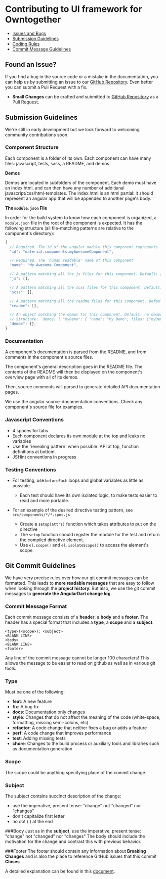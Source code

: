 # Contributing to UI framework for Owntogether

 - [Issues and Bugs](#issue)
 - [Submission Guidelines](#submit)
 - [Coding Rules](#rules)
 - [Commit Message Guidelines](#commit)

## <a name="issue"></a> Found an Issue?
If you find a bug in the source code or a mistake in the documentation, you can help us by
submitting an issue to our [GitHub Repository][github]. Even better you can submit a Pull Request
with a fix.

* **Small Changes** can be crafted and submitted to [GitHub Repository][github] as a Pull Request.

## <a name="submit"></a>Submission Guidelines

We're still in early development but we look forward to welcoming community contributions soon. 

### Component Structure

Each component is a folder of its own. Each component can have many files: javascript, tests, sass, 
a README, and demos.  

**Demos**

Demos are located in subfolders of the component. Each demo must have an index.html, and can then have
any number of additianal javascript/css/html-templates.  The index.html is an html partial:
it should represent an angular app that will be appended to another page's body.

**The `module.json` File**

In order for the build system to know how each component is organized, a `module.json` file in the 
root of the component is expected.  It has the following structure (all file-matching patterns are
relative to the component's directory):

```js
{
  // Required. The id of the angular module this component represents.
  "id": "material.components.myAwesomeComponent",

  // Required. The 'human readable' name of this component
  "name": "My Awesome Component",

  // A pattern matching all the js files for this component. Default: ["*.js", "!*.spec.js`]
  "js": [], 

  // A pattern matching all the scss files for this component. Default: ["*.scss"]
  "scss": [], 

  // A pattern matching all the readme files for this component. Default: ["README.md"]
  "readme": [], 

  // An object matching the demos for this component. Default: no demos.
  // Structure: `demos: { "myDemo": { "name": "My Demo", files: ["myDemoFolder/*"] }
  "demos": {},
}
```

### Documentation

A component's documentation is parsed from the README, and from comments in the component's source files.

The component's general description goes in the README file. The contents of the README will then 
be displayed on the component's overview page with all of its demos.

Then, source comments will parsed to generate detailed API documentation pages.

We use the angular source-documentation conventions. Check any component's source file for examples.

### Javascript Conventions

- 4 spaces for tabs
- Each component declares its own module at the top and leaks no variables
- Use the 'revealing pattern' when possible. API at top, function definitions at bottom.
- JSHint conventions in progress

### Testing Conventions

- For testing, use `beforeEach` loops and global variables as little as possible.
  * Each test should have its own isolated logic, to make tests easier to read and more portable.

- For an example of the desired directive testing pattern, see `src/components/*/*.spec.js`
  * Create a `setup(attrs)` function which takes attributes to put on the directive
  * The `setup` function should register the module for the test and return the compiled directive element.
  * Use `el.scope()` and `el.isolateScope()` to access the element's scope.


## <a name="commit"></a> Git Commit Guidelines

We have very precise rules over how our git commit messages can be formatted.  This leads to **more
readable messages** that are easy to follow when looking through the **project history**.  But also,
we use the git commit messages to **generate the AngularDart change log**.

### Commit Message Format
Each commit message consists of a **header**, a **body** and a **footer**.  The header has a special
format that includes a **type**, a **scope** and a **subject**:

```
<type>(<scope>): <subject>
<BLANK LINE>
<body>
<BLANK LINE>
<footer>
```

Any line of the commit message cannot be longer 100 characters! This allows the message to be easier
to read on github as well as in various git tools.

### Type
Must be one of the following:

* **feat**: A new feature
* **fix**: A bug fix
* **docs**: Documentation only changes
* **style**: Changes that do not affect the meaning of the code (white-space, formatting, missing
  semi-colons, etc)
* **refactor**: A code change that neither fixes a bug or adds a feature
* **perf**: A code change that improves performance
* **test**: Adding missing tests
* **chore**: Changes to the build process or auxiliary tools and libraries such as documentation
  generation

### Scope
The scope could be anything specifying place of the commit change. 

### Subject
The subject contains succinct description of the change:

* use the imperative, present tense: "change" not "changed" nor "changes"
* don't capitalize first letter
* no dot (.) at the end

###Body
Just as in the **subject**, use the imperative, present tense: "change" not "changed" nor "changes"
The body should include the motivation for the change and contrast this with previous behavior.

###Footer
The footer should contain any information about **Breaking Changes** and is also the place to
reference GitHub issues that this commit **Closes**.


A detailed explanation can be found in this [document][commit-message-format].

[commit-message-format]: https://docs.google.com/document/d/1QrDFcIiPjSLDn3EL15IJygNPiHORgU1_OOAqWjiDU5Y/edit#
[communityMilestone]: https://github.com/angular/angular.dart/issues?milestone=13&state=open
[corporate-cla]: http://code.google.com/legal/corporate-cla-v1.0.html
[dart-style-guide]: https://www.dartlang.org/articles/idiomatic-dart/
[github]: https://github.com/milif/owntogether

